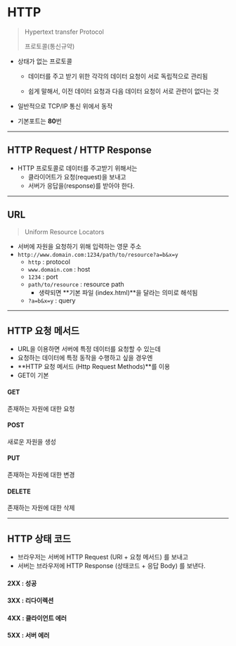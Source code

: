 # HTTP

> Hypertext transfer Protocol
>
> 프로토콜(통신규약)

* 상태가 없는 프로토콜

  * 데이터를 주고 받기 위한 각각의 데이터 요청이 서로 독립적으로 관리됨

  * 쉽게 말해서, 이전 데이터 요청과 다음 데이터 요청이 서로 관련이 없다는 것

* 일반적으로 TCP/IP 통신 위에서 동작

* 기본포트는 **80**번



---



## HTTP Request / HTTP Response

* HTTP 프로토콜로 데이터를 주고받기 위해서는
  * 클라이어트가 요청(request)을 보내고
  * 서버가 응답을(response)를 받아야 한다.



---



## URL

> Uniform Resource Locators

* 서버에 자원을 요청하기 위해 입력하는 영문 주소
* `http://www.domain.com:1234/path/to/resource?a=b&x=y`
  * `http` : protocol
  * `www.domain.com` : host
  * `1234` : port
  * `path/to/resource` : resource path
    * 생략되면 **기본 파일 (index.html)**을 달라는 의미로 해석됨
  * `?a=b&x=y` : query



---



## HTTP 요청 메서드

* URL을 이용하면 서버에 특정 데이터를 요청할 수 있는데
* 요청하는 데이터에 특정 동작을 수행하고 싶을 경우엔
* **HTTP 요청 메서드 (Http Request Methods)**를 이용
* GET이 기본

#### GET

존재하는 자원에 대한 요청

#### POST

새로운 자원을 생성

#### PUT

존재하는 자원에 대한 변경

#### DELETE

존재하는 자원에 대한 삭제



---



## HTTP 상태 코드

* 브라우저는 서버에 HTTP Request (URl + 요청 메서드) 를 보내고
* 서버는 브라우저에 HTTP Response (상태코드 + 응답 Body) 를 보낸다.

#### 2XX : 성공

#### 3XX : 리다이렉션

#### 4XX : 클라이언트 에러

#### 5XX : 서버 에러




